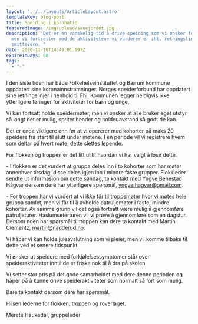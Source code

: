 ```yaml
---
layout: '../../layouts/ArticleLayout.astro'
templateKey: blog-post
title: Speiding i koronatid
featuredimage: /img/upload/sauejordet.jpg
description: "Det er en vanskelig tid å drive speiding som vi ønsker for tiden,
  men vi fortsetter med de aktivitetene vi vurderer er iht. retningslinjer for
  smittevern. "
date: 2020-11-10T14:49:01.997Z
expireInDays: 60
tags:
  - "-"
---
```

I den siste tiden har både Folkehelseinstituttet og Bærum kommune oppdatert sine koronainnstramninger. Norges speiderforbund har oppdatert sine retningslinjer i henhold til Fhi. Kommunen legger heldigvis ikke ytterligere føringer for aktiviteter for barn og unge,

Vi kan fortsatt holde speidermøter, men vi ønsker at alle bruker eget utstyr så langt det er mulig, spriter hender og holder avstand så godt de kan.

Det er enda viktigere enn før at vi opererer med kohorter på maks 20 speidere fra start til slutt under møtene. I en periode vil vi registrere hvem som deltar på hvert møte, dette slettes løpende.

For flokken og troppen er det litt ulikt hvordan vi har valgt å løse dette.

\- I flokken er det vurdert at gruppa deles inn i to kohorter som har møter annenhver tirsdag, disse deles igjen inn i mindre faste grupper. Flokkleder sendte ut informasjon om dette søndag, ta kontakt med Yngve Benestad Hågvar dersom dere har ytterligere spørsmål, yngve.hagvar@gmail.com.

\- For troppen har vi vurdert at vi ikke får til troppsmøter hvor vi møtes hele gruppa samlet, men vi får til å avholde patruljemøter i faste, mindre kohorter. Av samme grunn vil det også fortsatt være mulig å gjennomføre patruljeturer. Haslumseterturen vil vi prøve å gjennomføre som en dagstur. Dersom noen har spørsmål til troppen kan dere ta kontakt med Martin Clementz, martin@nadderud.no.

Vi håper vi kan holde juleavslutning som vi pleier, men vil komme tilbake til dette ved et senere tidspunkt.

Vi ønsker at speidere med forkjølelsessymptomer står over speideraktiviteter inntil de er friske nok til å dra på skolen.

Vi setter stor pris på det gode samarbeidet med dere denne perioden og håper på å kunne drive speideraktiviteter som normalt så fort som mulig.

Bare ta kontakt dersom dere har spørsmål.

Hilsen lederne for flokken, troppen og roverlaget. 

Merete Haukedal, gruppeleder